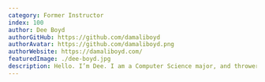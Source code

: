 ```yaml
---
category: Former Instructor
index: 100
author: Dee Boyd
authorGitHub: https://github.com/damaliboyd
authorAvatar: https://github.com/damaliboyd.png
authorWebsite: https://damaliboyd.com/
featuredImage: ./dee-boyd.jpg
description: Hello. I’m Dee. I am a Computer Science major, and thrower of oversized cats. I don’t like Pina coladas, and I always carry an umbrella in case I get caught in the rain.
---
```

